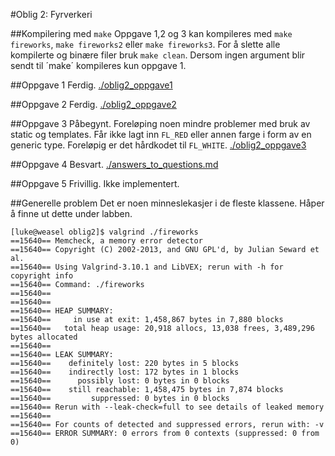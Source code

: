 #Oblig 2: Fyrverkeri

##Kompilering med `make`
Oppgave 1,2 og 3 kan kompileres med `make fireworks`, `make fireworks2` eller `make fireworks3`. For å slette alle kompilerte og binære filer bruk `make clean`. Dersom ingen argument blir sendt til ´make´ kompileres kun oppgave 1. 

##Oppgave 1
Ferdig. 
[./oblig2_oppgave1](./oblig2_oppgave1)

##Oppgave 2
Ferdig. 
[./oblig2_oppgave2](./oblig2_oppgave2)

##Oppgave 3
Påbegynt. Foreløping noen mindre problemer med bruk av static og templates. Får ikke lagt inn `FL_RED` eller annen farge i form av en generic type. Foreløpig er det hårdkodet til `FL_WHITE`.
[./oblig2_oppgave3](./oblig2_oppgave3)

##Oppgave 4
Besvart. 
[./answers_to_questions.md](./answers_to_questions.md)

##Oppgave 5
Frivillig. Ikke implementert. 

##Generelle problem
Det er noen minneslekasjer i de fleste klassene. Håper å finne ut dette under labben. 
```
[luke@weasel oblig2]$ valgrind ./fireworks 
==15640== Memcheck, a memory error detector
==15640== Copyright (C) 2002-2013, and GNU GPL'd, by Julian Seward et al.
==15640== Using Valgrind-3.10.1 and LibVEX; rerun with -h for copyright info
==15640== Command: ./fireworks
==15640== 
==15640== 
==15640== HEAP SUMMARY:
==15640==     in use at exit: 1,458,867 bytes in 7,880 blocks
==15640==   total heap usage: 20,918 allocs, 13,038 frees, 3,489,296 bytes allocated
==15640== 
==15640== LEAK SUMMARY:
==15640==    definitely lost: 220 bytes in 5 blocks
==15640==    indirectly lost: 172 bytes in 1 blocks
==15640==      possibly lost: 0 bytes in 0 blocks
==15640==    still reachable: 1,458,475 bytes in 7,874 blocks
==15640==         suppressed: 0 bytes in 0 blocks
==15640== Rerun with --leak-check=full to see details of leaked memory
==15640== 
==15640== For counts of detected and suppressed errors, rerun with: -v
==15640== ERROR SUMMARY: 0 errors from 0 contexts (suppressed: 0 from 0)
```
